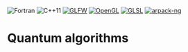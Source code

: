 ![Fortran](https://img.shields.io/badge/Fortran-2003-blue)
![C++11](https://img.shields.io/badge/C%2B%2B-11-blue)
[![GLFW](https://img.shields.io/badge/GLFW-3.4-blue)](https://www.glfw.org)
[![OpenGL](https://img.shields.io/badge/OpenGL-4.1-blue)](https://www.opengl.org/)
[![GLSL](https://img.shields.io/badge/GLSL-4.10-blue)](https://www.opengl.org/documentation/glsl/)
[![arpack-ng](https://img.shields.io/badge/arpack-ng-blue?logo=github)](https://github.com/opencollab/arpack-ng)

# Quantum algorithms

